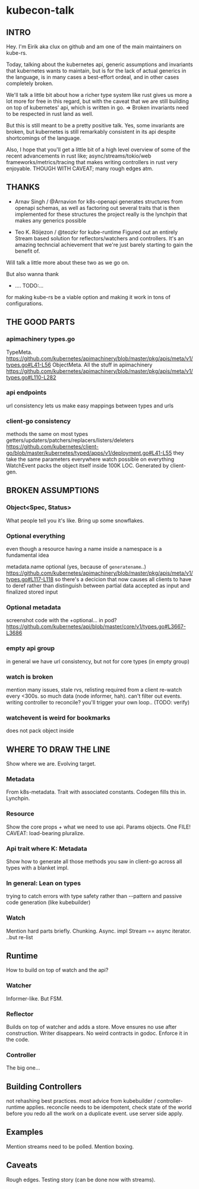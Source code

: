 # kubecon-talk
## INTRO
Hey. I'm Eirik aka clux on github and am one of the main maintainers on kube-rs.

Today, talking about the kubernetes api, generic assumptions and invariants that kubernetes wants to maintain, but is for the lack of actual generics in the language, is in many cases a best-effort ordeal, and in other cases completely broken.

We'll talk a little bit about how a richer type system like rust gives us more a lot more for free in this regard, but with the caveat that we are still building on top of kubernetes' api, which is written in go.
=> Broken invariants need to be respected in rust land as well.

But this is still meant to be a pretty positive talk. Yes, some invariants are broken, but kubernetes is still remarkably consistent in its api despite shortcomings of the language.

Also, I hope that you'll get a little bit of a high level overview of some of the recent advancements in rust like; async/streams/tokio/web frameworks/metrics/tracing that makes writing controllers in rust very enjoyable. THOUGH WITH CAVEAT; many rough edges atm.

## THANKS
- Arnav Singh / @Arnavion for k8s-openapi
generates structures from openapi schemas, as well as factoring out several traits that is then implemented for these structures
the project really is the lynchpin that makes any generics possible

- Teo K. Röijezon / @teozkr for kube-runtime
Figured out an entirely Stream based solution for reflectors/watchers and controllers. It's an amazing techncial achievement that we're just barely starting to gain the benefit of.

Will talk a little more about these two as we go on.

But also wanna thank

- .... TODO:...

for making kube-rs be a viable option and making it work in tons of configurations.

## THE GOOD PARTS
### apimachinery types.go
TypeMeta.
https://github.com/kubernetes/apimachinery/blob/master/pkg/apis/meta/v1/types.go#L41-L56
ObjectMeta. All the stuff in apimachinery
https://github.com/kubernetes/apimachinery/blob/master/pkg/apis/meta/v1/types.go#L110-L282
### api endpoints
url consistency lets us make easy mappings between types and urls

### client-go consistency
methods the same on most types
getters/updaters/patchers/replacers/listers/deleters
https://github.com/kubernetes/client-go/blob/master/kubernetes/typed/apps/v1/deployment.go#L41-L55
they take the same parameters everywhere
watch possible on everything
WatchEvent packs the object itself inside
100K LOC. Generated by client-gen.

## BROKEN ASSUMPTIONS
### Object<Spec, Status>
What people tell you it's like. Bring up some snowflakes.

### Optional everything
even though a resource having a name inside a namespace is a fundamental idea

metadata.name optional (yes, because of `generatename`..)
https://github.com/kubernetes/apimachinery/blob/master/pkg/apis/meta/v1/types.go#L117-L118
so there's a decicion that now causes all clients to have to deref
rather than distinguish between partial data accepted as input and finalized stored input

### Optional metadata
screenshot code with the +optional... in pod?
https://github.com/kubernetes/api/blob/master/core/v1/types.go#L3667-L3686

### empty api group
in general we have url consistency, but not for core types (in empty group)

### watch is broken
mention many issues, stale rvs, relisting required from a client re-watch every <300s. so much data (node informer, hah). can't filter out events.
writing controller to reconcile? you'll trigger your own loop.. (TODO: verify)

### watchevent is weird for bookmarks
does not pack object inside

## WHERE TO DRAW THE LINE
Show where we are. Evolving target.

### Metadata
From k8s-metadata. Trait with associated constants. Codegen fills this in. Lynchpin.

### Resource
Show the core props + what we need to use api. Params objects. One FILE!
CAVEAT: load-bearing pluralize.

### Api<K> trait where K: Metadata
Show how to generate all those methods you saw in client-go across all types with a blanket impl.

### In general: Lean on types
trying to catch errors with type safety rather than --pattern and passive code generation (like kubebuilder)

### Watch
Mention hard parts briefly. Chunking. Async. impl Stream == async iterator.
..but re-list

## Runtime
How to build on top of watch and the api?

### Watcher
Informer-like. But FSM.

### Reflector
Builds on top of watcher and adds a store. Move ensures no use after construction. Writer disappears. No weird contracts in godoc. Enforce it in the code.

### Controller
The big one...


## Building Controllers
not rehashing best practices. most advice from kubebuilder / controller-runtime applies. reconcile needs to be idempotent, check state of the world before you redo all the work on a duplicate event. use server side apply.

## Examples
Mention streams need to be polled.
Mention boxing.

## Caveats
Rough edges. Testing story (can be done now with streams).
